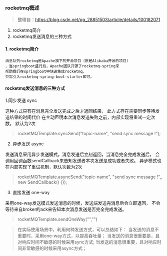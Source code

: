 ### rocketmq概述

> 整理自：https://blog.csdn.net/qq_28851503/article/details/100182071

1. rocketmq简介
2. rocketmq发送消息的三种方式

#### 1. rocketmq简介

```text
消息队列rocketmq是Apache旗下的开源项目（原是Alibaba开源的项目）
，当springboot盛行后，Apache团队开源了rocketmq-spring来
帮助我们在springboot中快速集成rocketmq，
只需引入rocketmq-spring-boot-starter即可。

```

#### rocketmq发送消息的三种方式
1.同步发送 sync 

这种方式只有在消息完全发送完成之后才返回结果，
此方式存在需要同步等待发送结果的时间代价
在主动声明本次消息发送失败之前，内部实现将重试一定次数，
默认为2次
> rocketMQTemplate.syncSend("topic-name", "send sync message !");

2. 异步发送 async

发送消息采用异步发送模式，消息发送后立刻返回，当消息完全完成发送后，
会调用回调函数sendCallback来告知发送者本次发送是成功或者失败。
异步模式也在内部实现了重试机制，默认次数为2次
> rocketMQTemplate.asyncSend("topic-name", "send sync message !",, new SendCallback() {});

3. 直接发送 one-way

采用one-way发送模式发送消息的时候，发送端发送完消息后会立即返回，
不会等待来自broker的ack来告知本次消息发送是否完全完成发送。
> rocketMQTemplate.sendOneWay("","")

> 在实际使用场景中，利用何种发送方式，可以总结如下：
  当发送的消息不重要时，采用one-way方式，以提高吞吐量；
  当发送的消息很重要是，且对响应时间不敏感的时候采用sync方式;
  当发送的消息很重要，且对响应时间非常敏感的时候采用async方式；